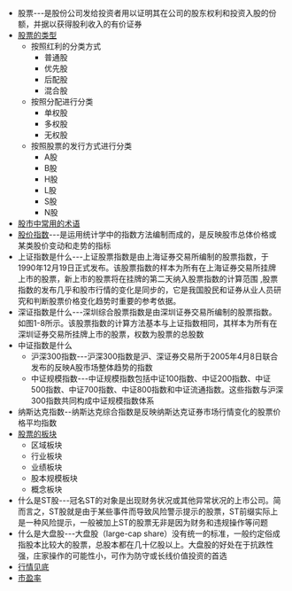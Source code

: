 * 股票---是股份公司发给投资者用以证明其在公司的股东权利和投资入股的份额，并据以获得股利收入的有价证券
* [股票的类型](https://weread.qq.com/web/reader/d43325d05e053cd436bdac8k16732dc0161679091c5aeb1)
  * 按照红利的分类方式
    * 普通股
    * 优先股
    * 后配股
    * 混合股 
  * 按照分配进行分类
    * 单权股
    * 多权股
    * 无权股  
  * 按照股票的发行方式进行分类
    * A股
    * B股
    * H股
    * L股
    * S股
    * N股
* [股市中常用的术语](https://weread.qq.com/web/reader/d43325d05e053cd436bdac8k16732dc0161679091c5aeb1)
* [股价指数](https://weread.qq.com/web/reader/d43325d05e053cd436bdac8k8f132430178f14e45fce0f7)---是运用统计学中的指数方法编制而成的，是反映股市总体价格或某类股价变动和走势的指标     
* 上证指数是什么---上证股票指数是由上海证券交易所编制的股票指数，于1990年12月19日正式发布。该股票指数的样本为所有在上海证券交易所挂牌上市的股票，新上市的股票将在挂牌的第二天纳入股票指数的计算范围 ,股票指数的发布几乎和股市行情的变化是同步的，它是我国股民和证券从业人员研究和判断股票价格变化趋势时重要的参考依据。
* 深证指数是什么---深圳综合股票指数是由深圳证券交易所编制的股票指数。如图1-8所示。该股票指数的计算方法基本与上证指数相同，其样本为所有在深圳证券交易所挂牌上市的股票，权数为股票的总股数
* 中证指数是什么
  * 沪深300指数---沪深300指数是沪、深证券交易所于2005年4月8日联合发布的反映A股市场整体趋势的指数
  * 中证规模指数---中证规模指数包括中证100指数、中证200指数、中证500指数、中证700指数、中证800指数和中证流通指数。这些指数与沪深300指数共同构成中证规模指数体系
* 纳斯达克指数--纳斯达克综合指数是反映纳斯达克证券市场行情变化的股票价格平均指数
* [股票的板块](https://weread.qq.com/web/reader/d43325d05e053cd436bdac8kc9f326d018c9f0f895fb5e4)
  * 区域板块
  * 行业板块
  * 业绩板块
  * 股本规模板块
  * 概念板块 
* 什么是ST股---冠名ST的对象是出现财务状况或其他异常状况的上市公司。简而言之，ST股就是由于某些事件而导致风险警示提示的股票，ST前缀实际上是一种风险提示，一般被加上ST的股票无非是因为财务和违规操作等问题
* 什么是大盘股---大盘股（large-cap share）没有统一的标准，一般约定俗成指股本比较大的股票，总股本都在几十亿股以上。大盘股的好处在于抗跌性强，庄家操作的可能性小，可作为防守或长线价值投资的首选
* [行情见底](https://zhuanlan.zhihu.com/p/364131874)
* [市盈率](https://www.zhihu.com/search?hybrid_search_extra=%7B%22sourceType%22%3A%22article%22%2C%22sourceId%22%3A25097920%7D&hybrid_search_source=Entity&q=%E5%B8%82%E7%9B%88%E7%8E%87&search_source=Entity&type=content)


















